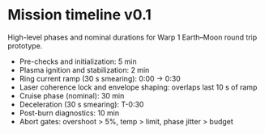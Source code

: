 # Mission timeline v0.1

High-level phases and nominal durations for Warp 1 Earth–Moon round trip prototype.

- Pre-checks and initialization: 5 min
- Plasma ignition and stabilization: 2 min
- Ring current ramp (30 s smearing): 0:00 → 0:30
- Laser coherence lock and envelope shaping: overlaps last 10 s of ramp
- Cruise phase (nominal): 30 min
- Deceleration (30 s smearing): T-0:30
- Post-burn diagnostics: 10 min
- Abort gates: overshoot > 5%, temp > limit, phase jitter > budget
